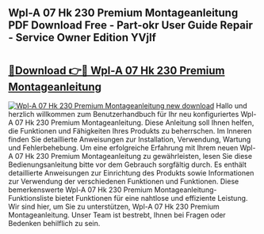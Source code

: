 ## Wpl-A 07 Hk 230 Premium Montageanleitung PDF Download Free - Part-okr User Guide Repair - Service Owner Edition YVjIf

# <h2><a href="http://df8catk.blite.top/?on=Wpl-A+07+Hk+230+Premium+Montageanleitung">🔗Download 👉🔴 Wpl-A 07 Hk 230 Premium Montageanleitung</a></h2>

[![Wpl-A 07 Hk 230 Premium Montageanleitung new download](https://i.imgur.com/lujVjoI.png)](http://df8catk.blite.top/?on=Wpl-A+07+Hk+230+Premium+Montageanleitung)
Hallo und herzlich willkommen zum Benutzerhandbuch für Ihr neu konfiguriertes Wpl-A 07 Hk 230 Premium Montageanleitung. Diese Anleitung soll Ihnen helfen, die Funktionen und Fähigkeiten Ihres Produkts zu beherrschen. Im Inneren finden Sie detaillierte Anweisungen zur Installation, Verwendung, Wartung und Fehlerbehebung. Um eine erfolgreiche Erfahrung mit Ihrem neuen Wpl-A 07 Hk 230 Premium Montageanleitung zu gewährleisten, lesen Sie diese Bedienungsanleitung bitte vor dem Gebrauch sorgfältig durch. Es enthält detaillierte Anweisungen zur Einrichtung des Produkts sowie Informationen zur Verwendung der verschiedenen Funktionen und Funktionen. Diese bemerkenswerte Wpl-A 07 Hk 230 Premium Montageanleitung-Funktionsliste bietet Funktionen für eine nahtlose und effiziente Leistung. Wir sind hier, um Sie zu unterstützen, Wpl-A 07 Hk 230 Premium Montageanleitung. Unser Team ist bestrebt, Ihnen bei Fragen oder Bedenken behilflich zu sein.
